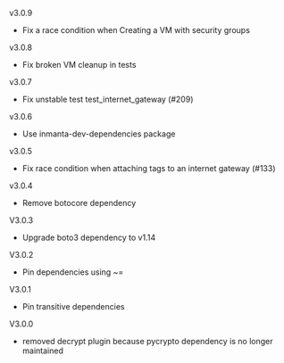 v3.0.9
 - Fix a race condition when Creating a VM with security groups

v3.0.8
 - Fix broken VM cleanup in tests

v3.0.7
 - Fix unstable test test_internet_gateway (#209)

v3.0.6
 - Use inmanta-dev-dependencies package 

v3.0.5
 - Fix race condition when attaching tags to an internet gateway (#133)

v3.0.4
 - Remove botocore dependency

V3.0.3
 - Upgrade boto3 dependency to v1.14

V3.0.2
 - Pin dependencies using ~=

V3.0.1
 - Pin transitive dependencies

V3.0.0
 - removed decrypt plugin because pycrypto dependency is no longer maintained
